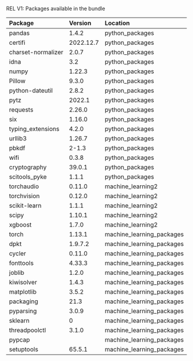 REL V1: Packages available in the bundle

|Package         | Version   |    Location|
|:----|:----------|:----|
|pandas| 1.4.2     | python_packages |
|certifi| 2022.12.7 | python_packages     |
|charset-normalizer| 2.0.7     |    python_packages|
|idna| 3.2       |python_packages|
|numpy| 1.22.3    |    python_packages|
|Pillow| 9.3.0     |    python_packages|
|python-dateutil| 2.8.2     | python_packages        |
|pytz| 2022.1    |    python_packages|
|requests| 2.26.0    |    python_packages|
|six| 1.16.0    |    python_packages|
|typing_extensions| 4.2.0     |    python_packages|
|urllib3| 1.26.7    |    python_packages|
|pbkdf| 2-1.3     |    python_packages|
|wifi| 0.3.8     |    python_packages|
|cryptography| 39.0.1    |    python_packages|
|scitools_pyke| 1.1.1     |    python_packages|
|torchaudio| 0.11.0    |    machine_learning2|
|torchvision| 0.12.0    |    machine_learning2|
|scikit-learn| 1.1.1     |    machine_learning2|
|scipy| 1.10.1    |    machine_learning2|
|xgboost| 1.7.0     |    machine_learning2|
|torch| 1.13.1    |    machine_learning_packages|
|dpkt| 1.9.7.2   |    machine_learning_packages|
|cycler| 0.11.0    |    machine_learning_packages|
|fonttools| 4.33.3    |    machine_learning_packages|
|joblib| 1.2.0     | machine_learning_packages |
|kiwisolver| 1.4.3     | machine_learning_packages |
|matplotlib| 3.5.2     | machine_learning_packages |
|packaging| 21.3      | machine_learning_packages |
|pyparsing| 3.0.9     | machine_learning_packages |
|sklearn| 0         | machine_learning_packages |
|threadpoolctl| 3.1.0     | machine_learning_packages |
|pypcap|           | machine_learning_packages |
|setuptools| 65.5.1    | machine_learning_packages |

